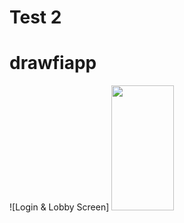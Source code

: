 # Test 2
# drawfiapp
![Login & Lobby Screen] <img src="https://media.giphy.com/media/vFKqnCdLPNOKc/giphy.gif" width="100" height="200" />

